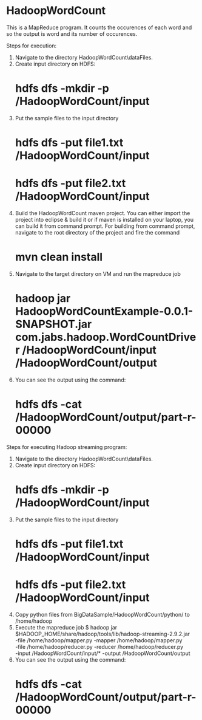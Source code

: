 # HadoopWordCount
This is a MapReduce program.
It counts the occurences of each word and so the output is word and its number of occurences.

Steps for execution:
1) Navigate to the directory HadoopWordCount\dataFiles.
2) Create input directory on HDFS:
    # hdfs dfs -mkdir -p /HadoopWordCount/input
3) Put the sample files to the input directory
    # hdfs dfs -put file1.txt /HadoopWordCount/input
    # hdfs dfs -put file2.txt /HadoopWordCount/input
4) Build the HadoopWordCount maven project.
   You can either import the project into eclipse & build it or if maven is installed on your laptop, you can build it from command prompt.
   For building from command prompt, navigate to the root directory of the project and fire the command
    # mvn clean install
 5) Navigate to the target directory on VM and run the mapreduce job
    # hadoop jar HadoopWordCountExample-0.0.1-SNAPSHOT.jar com.jabs.hadoop.WordCountDriver /HadoopWordCount/input /HadoopWordCount/output
 6) You can see the output using the command:
    # hdfs dfs -cat /HadoopWordCount/output/part-r-00000
	
	
Steps for executing Hadoop streaming program:
1) Navigate to the directory HadoopWordCount\dataFiles.
2) Create input directory on HDFS:
    # hdfs dfs -mkdir -p /HadoopWordCount/input
3) Put the sample files to the input directory
    # hdfs dfs -put file1.txt /HadoopWordCount/input
    # hdfs dfs -put file2.txt /HadoopWordCount/input
4) Copy python files from BigDataSample/HadoopWordCount/python/ to /home/hadoop
5) Execute the mapreduce job
     $ hadoop jar $HADOOP_HOME/share/hadoop/tools/lib/hadoop-streaming-2.9.2.jar \
       -file /home/hadoop/mapper.py    -mapper /home/hadoop/mapper.py \
       -file /home/hadoop/reducer.py   -reducer /home/hadoop/reducer.py \
       -input /HadoopWordCount/input/* -output /HadoopWordCount/output
6) You can see the output using the command:
    # hdfs dfs -cat /HadoopWordCount/output/part-r-00000